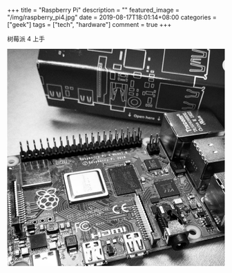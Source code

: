 +++
title = "Raspberry Pi"
description = ""
featured_image = "/img/raspberry_pi4.jpg"
date = 2019-08-17T18:01:14+08:00
categories = ["geek"]
tags = ["tech", "hardware"]
comment = true
+++

树莓派 4 上手

![raspberry PI4](/img/raspberry_pi4.jpg)
